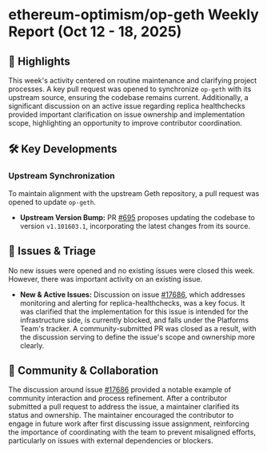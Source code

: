 # ethereum-optimism/op-geth Weekly Report (Oct 12 - 18, 2025)

## 🚀 Highlights
This week's activity centered on routine maintenance and clarifying project processes. A key pull request was opened to synchronize `op-geth` with its upstream source, ensuring the codebase remains current. Additionally, a significant discussion on an active issue regarding replica healthchecks provided important clarification on issue ownership and implementation scope, highlighting an opportunity to improve contributor coordination.

## 🛠️ Key Developments
### Upstream Synchronization
To maintain alignment with the upstream Geth repository, a pull request was opened to update `op-geth`.
- **Upstream Version Bump:** PR [#695](https://github.com/ethereum-optimism/op-geth/pull/695) proposes updating the codebase to version `v1.101603.1`, incorporating the latest changes from its source.

## 🐛 Issues & Triage
No new issues were opened and no existing issues were closed this week. However, there was important activity on an existing issue.

- **New & Active Issues:** Discussion on issue [#17686](https://github.com/ethereum-optimism/op-geth/issues/17686), which addresses monitoring and alerting for replica-healthchecks, was a key focus. It was clarified that the implementation for this issue is intended for the infrastructure side, is currently blocked, and falls under the Platforms Team's tracker. A community-submitted PR was closed as a result, with the discussion serving to define the issue's scope and ownership more clearly.

## 💬 Community & Collaboration
The discussion around issue [#17686](https://github.com/ethereum-optimism/op-geth/issues/17686) provided a notable example of community interaction and process refinement. After a contributor submitted a pull request to address the issue, a maintainer clarified its status and ownership. The maintainer encouraged the contributor to engage in future work after first discussing issue assignment, reinforcing the importance of coordinating with the team to prevent misaligned efforts, particularly on issues with external dependencies or blockers.